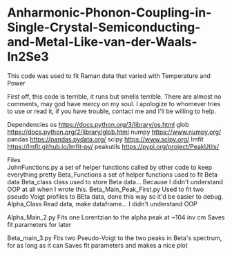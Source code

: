 # Anharmonic-Phonon-Coupling-in-Single-Crystal-Semiconducting-and-Metal-Like-van-der-Waals-In2Se3
This code was used to fit Raman data that varied with Temperature and Power

First off, this code is terrible, it runs but smells terrible.
There are almost no comments, may god have mercy on my soul. 
I apologize to whomever tries to use or read it, if you have trouble, contact me and I'll be willing to help. 

Dependencies 
os			https://docs.python.org/3/library/os.html
glob		https://docs.python.org/2/library/glob.html
numpy		https://www.numpy.org/
pandas		https://pandas.pydata.org/
scipy		https://www.scipy.org/
lmfit 		https://lmfit.github.io/lmfit-py/
peakutils	https://pypi.org/project/PeakUtils/

Files 	
JohnFunctions.py
	a set of helper functions called by other code to keep everything pretty
Beta_Functions
	a set of helper functions used to fit Beta data
Beta_class
	class used to store Beta data... Because I didn't understand OOP at all when I wrote this. 
Beta_Main_Peak_First.py
	Used to fit two pseudo Voigt profiles to BEta data, done this way so it'd be easier to debug. 
Alpha_Class
	Read data, make dataframe... I didn't understand OOP
	
Alpha_Main_2.py
	Fits one Lorentzian to the alpha peak at ~104 inv cm
	Saves fit parameters for later
	
Beta_main_3.py
	Fits two Pseudo-Voigt to the two peaks in Beta's spectrum, for as long as it can
	Saves fit parameters and makes a nice plot

	
	


	



